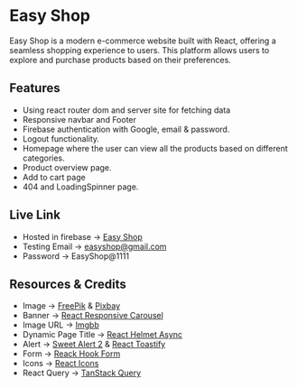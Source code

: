 # Easy Shop

Easy Shop is a modern e-commerce website built with React, offering a seamless shopping experience to users. This platform allows users to explore and purchase products based on their preferences.

## Features

- Using react router dom and server site for fetching data
- Responsive navbar and Footer
- Firebase authentication with Google, email & password.
- Logout functionality.
- Homepage where the user can view all the products based on different categories.
- Product overview page.
- Add to cart page
- 404 and LoadingSpinner page.

## Live Link

<!-- TODO: Website Live Link Here -->

- Hosted in firebase -> [Easy Shop](https://easy-shop-387f9.web.app/)
- Testing Email -> easyshop@gmail.com
- Password -> EasyShop@1111

## Resources & Credits

- Image -> [FreePik](https://www.freepik.com/) & [Pixbay](https://pixabay.com/)
- Banner -> [React Responsive Carousel](https://www.npmjs.com/package/react-responsive-carousel)
- Image URL -> [Imgbb](https://imgbb.com/)
- Dynamic Page Title -> [React Helmet Async](https://www.npmjs.com/package/react-helmet-async?activeTab=versions)
- Alert -> [Sweet Alert 2](https://sweetalert2.github.io/) & [React Toastify](https://www.npmjs.com/package/react-toastify)
- Form -> [Reack Hook Form](https://react-hook-form.com/)
- Icons -> [React Icons](https://react-icons.github.io/react-icons/)
- React Query -> [TanStack Query](https://tanstack.com/query/latest)
